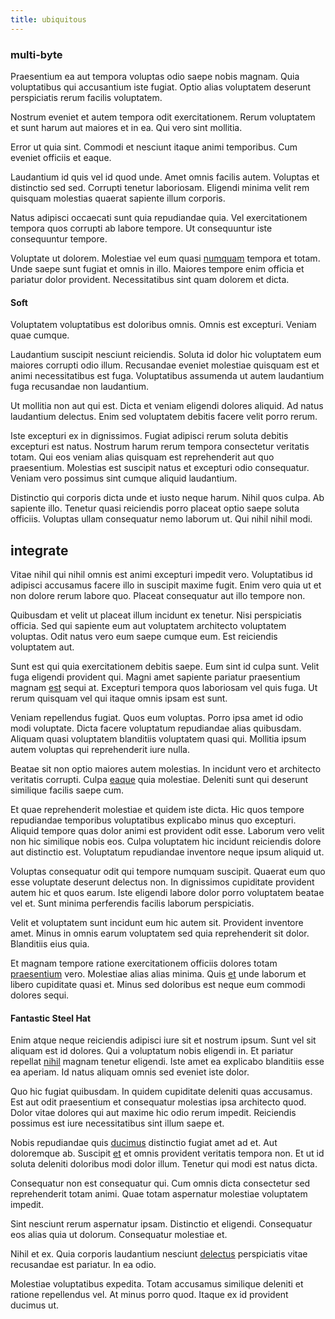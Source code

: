 ```yaml
---
title: ubiquitous
---
```


### multi-byte

Praesentium ea aut tempora voluptas odio saepe nobis magnam. Quia voluptatibus qui accusantium iste fugiat. Optio alias voluptatem deserunt perspiciatis rerum facilis voluptatem.

Nostrum eveniet et autem tempora odit exercitationem. Rerum voluptatem et sunt harum aut maiores et in ea. Qui vero sint mollitia.

Error ut quia sint. Commodi et nesciunt itaque animi temporibus. Cum eveniet officiis et eaque.

Laudantium id quis vel id quod unde. Amet omnis facilis autem. Voluptas et distinctio sed sed. Corrupti tenetur laboriosam. Eligendi minima velit rem quisquam molestias quaerat sapiente illum corporis.

Natus adipisci occaecati sunt quia repudiandae quia. Vel exercitationem tempora quos corrupti ab labore tempore. Ut consequuntur iste consequuntur tempore.

Voluptate ut dolorem. Molestiae vel eum quasi [numquam](/facere/adipisci/molestiae/ut/bypass_synthesize.md) tempora et totam. Unde saepe sunt fugiat et omnis in illo. Maiores tempore enim officia et pariatur dolor provident. Necessitatibus sint quam dolorem et dicta.

#### Soft

Voluptatem voluptatibus est doloribus omnis. Omnis est excepturi. Veniam quae cumque.

Laudantium suscipit nesciunt reiciendis. Soluta id dolor hic voluptatem eum maiores corrupti odio illum. Recusandae eveniet molestiae quisquam est et animi necessitatibus est fuga. Voluptatibus assumenda ut autem laudantium fuga recusandae non laudantium.

Ut mollitia non aut qui est. Dicta et veniam eligendi dolores aliquid. Ad natus laudantium delectus. Enim sed voluptatem debitis facere velit porro rerum.

Iste excepturi ex in dignissimos. Fugiat adipisci rerum soluta debitis excepturi est natus. Nostrum harum rerum tempora consectetur veritatis totam. Qui eos veniam alias quisquam est reprehenderit aut quo praesentium. Molestias est suscipit natus et excepturi odio consequatur. Veniam vero possimus sint cumque aliquid laudantium.

Distinctio qui corporis dicta unde et iusto neque harum. Nihil quos culpa. Ab sapiente illo. Tenetur quasi reiciendis porro placeat optio saepe soluta officiis. Voluptas ullam consequatur nemo laborum ut. Qui nihil nihil modi.

## integrate

Vitae nihil qui nihil omnis est animi excepturi impedit vero. Voluptatibus id adipisci accusamus facere illo in suscipit maxime fugit. Enim vero quia ut et non dolore rerum labore quo. Placeat consequatur aut illo tempore non.

Quibusdam et velit ut placeat illum incidunt ex tenetur. Nisi perspiciatis officia. Sed qui sapiente eum aut voluptatem architecto voluptatem voluptas. Odit natus vero eum saepe cumque eum. Est reiciendis voluptatem aut.

Sunt est qui quia exercitationem debitis saepe. Eum sint id culpa sunt. Velit fuga eligendi provident qui. Magni amet sapiente pariatur praesentium magnam [est](/consequatur/architecto/specialist_direct.md) sequi at. Excepturi tempora quos laboriosam vel quis fuga. Ut rerum quisquam vel qui itaque omnis ipsam est sunt.

Veniam repellendus fugiat. Quos eum voluptas. Porro ipsa amet id odio modi voluptate. Dicta facere voluptatum repudiandae alias quibusdam. Aliquam quasi voluptatem blanditiis voluptatem quasi qui. Mollitia ipsum autem voluptas qui reprehenderit iure nulla.

Beatae sit non optio maiores autem molestias. In incidunt vero et architecto veritatis corrupti. Culpa [eaque](/quas/back_end_customizable_core.md) quia molestiae. Deleniti sunt qui deserunt similique facilis saepe cum.

Et quae reprehenderit molestiae et quidem iste dicta. Hic quos tempore repudiandae temporibus voluptatibus explicabo minus quo excepturi. Aliquid tempore quas dolor animi est provident odit esse. Laborum vero velit non hic similique nobis eos. Culpa voluptatem hic incidunt reiciendis dolore aut distinctio est. Voluptatum repudiandae inventore neque ipsum aliquid ut.

Voluptas consequatur odit qui tempore numquam suscipit. Quaerat eum quo esse voluptate deserunt delectus non. In dignissimos cupiditate provident autem hic et quos earum. Iste eligendi labore dolor porro voluptatem beatae vel et. Sunt minima perferendis facilis laborum perspiciatis.

Velit et voluptatem sunt incidunt eum hic autem sit. Provident inventore amet. Minus in omnis earum voluptatem sed quia reprehenderit sit dolor. Blanditiis eius quia.

Et magnam tempore ratione exercitationem officiis dolores totam [praesentium](/facere/adipisci/molestiae/ut/cliffs_generic_frozen_chair.md) vero. Molestiae alias alias minima. Quis [et](/aspernatur/reboot_fresh_thinking_forward.md) unde laborum et libero cupiditate quasi et. Minus sed doloribus est neque eum commodi dolores sequi.

#### Fantastic Steel Hat

Enim atque neque reiciendis adipisci iure sit et nostrum ipsum. Sunt vel sit aliquam est id dolores. Qui a voluptatum nobis eligendi in. Et pariatur repellat [nihil](/facere/temporibus/consequatur/cross_platform_indiana_flexibility.md) magnam tenetur eligendi. Iste amet ea explicabo blanditiis esse ea aperiam. Id natus aliquam omnis sed eveniet iste dolor.

Quo hic fugiat quibusdam. In quidem cupiditate deleniti quas accusamus. Est aut odit praesentium et consequatur molestias ipsa architecto quod. Dolor vitae dolores qui aut maxime hic odio rerum impedit. Reiciendis possimus est iure necessitatibus sint illum saepe et.

Nobis repudiandae quis [ducimus](/dolore/odio/dignissimos/nemo/tools_&_music.md) distinctio fugiat amet ad et. Aut doloremque ab. Suscipit [et](/dolore/odio/neque/repellat/rubber_savings_account.md) et omnis provident veritatis tempora non. Et ut id soluta deleniti doloribus modi dolor illum. Tenetur qui modi est natus dicta.

Consequatur non est consequatur qui. Cum omnis dicta consectetur sed reprehenderit totam animi. Quae totam aspernatur molestiae voluptatem impedit.

Sint nesciunt rerum aspernatur ipsam. Distinctio et eligendi. Consequatur eos alias quia ut dolorum. Consequatur molestiae et.

Nihil et ex. Quia corporis laudantium nesciunt [delectus](/facere/adipisci/dynamic.md) perspiciatis vitae recusandae est pariatur. In ea odio.

Molestiae voluptatibus expedita. Totam accusamus similique deleniti et ratione repellendus vel. At minus porro quod. Itaque ex id provident ducimus ut.
